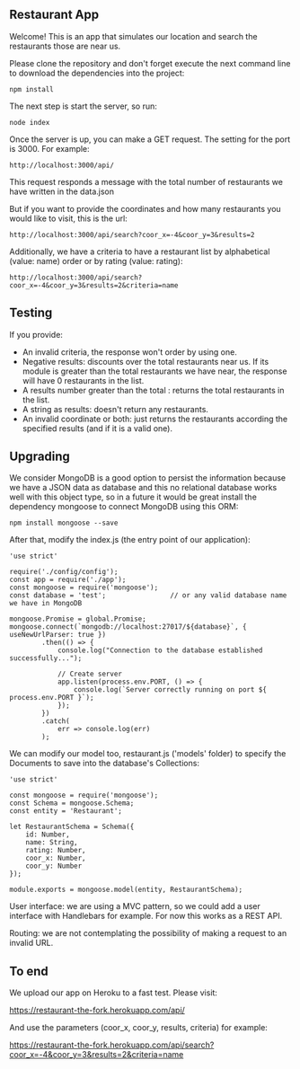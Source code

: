 ## Restaurant App

Welcome! This is an app that simulates our location and search the restaurants those are near us.

Please clone the repository and don't forget execute the next command line to download the dependencies into the project:

```
npm install
```

The next step is start the server, so run:

```
node index
```

Once the server is up, you can make a GET request. The setting for the port is 3000. For example:

```
http://localhost:3000/api/
```

This request responds a message with the total number of restaurants we have written in the data.json

But if you want to provide the coordinates and how many restaurants you would like to visit, this is the url:

```
http://localhost:3000/api/search?coor_x=-4&coor_y=3&results=2
```

Additionally, we have a criteria to have a restaurant list by alphabetical (value: name) order or by rating (value: rating):

```
http://localhost:3000/api/search?coor_x=-4&coor_y=3&results=2&criteria=name
```

## Testing

If you provide:
- An invalid criteria, the response won't order by using one.
- Negative results: discounts over the total restaurants near us. If its module is greater than the total restaurants we have near, the response will have 0 restaurants in the list.
- A results number greater than the total : returns the total restaurants in the list.
- A string as results: doesn't return any restaurants.
- An invalid coordinate or both: just returns the restaurants according the specified results (and if it is a valid one).

## Upgrading

We consider MongoDB is a good option to persist the information because we have a JSON data as database and this no relational database works well with this object type, so in a future it would be great install the dependency mongoose to connect MongoDB using this ORM:

```
npm install mongoose --save
```

After that, modify the index.js (the entry point of our application):

```
'use strict'

require('./config/config');
const app = require('./app');
const mongoose = require('mongoose');
const database = 'test';                // or any valid database name we have in MongoDB

mongoose.Promise = global.Promise;
mongoose.connect(`mongodb://localhost:27017/${database}`, { useNewUrlParser: true })
		.then(() => {
			console.log("Connection to the database established successfully...");

			// Create server
            app.listen(process.env.PORT, () => {
                console.log(`Server correctly running on port ${ process.env.PORT }`);
            });
		})
		.catch(
			err => console.log(err)
		);
```

We can modify our model too, restaurant.js ('models' folder) to specify the Documents to save into the database's Collections:

```
'use strict'

const mongoose = require('mongoose');
const Schema = mongoose.Schema;
const entity = 'Restaurant';

let RestaurantSchema = Schema({
    id: Number,
    name: String,
    rating: Number,
    coor_x: Number,
    coor_y: Number
});

module.exports = mongoose.model(entity, RestaurantSchema);
```

User interface: we are using a MVC pattern, so we could add a user interface with Handlebars for example. For now this works as a REST API.

Routing: we are not contemplating the possibility of making a request to an invalid URL.

## To end

We upload our app on Heroku to a fast test. Please visit:

https://restaurant-the-fork.herokuapp.com/api/

And use the parameters (coor_x, coor_y, results, criteria) for example:

https://restaurant-the-fork.herokuapp.com/api/search?coor_x=-4&coor_y=3&results=2&criteria=name
